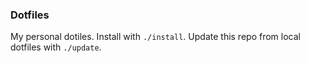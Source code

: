 ### Dotfiles

My personal dotiles. Install with `./install`. Update this repo from local dotfiles with `./update`.

